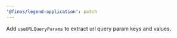 ```yaml
---
'@finos/legend-application': patch
---
```


Add `useURLQueryParams` to extract url query param keys and values.